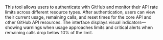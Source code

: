 This tool allows users to authenticate with GitHub and monitor their API rate limits across different resource types. After authentication, users can view their current usage, remaining calls, and reset times for the core API and other GitHub API resources. The interface displays visual indicators—showing warnings when usage approaches limits and critical alerts when remaining calls drop below 10% of the limit.

<!-- Generated from commit: c123393cb5d7a958cd5ee0afc190cea7f3132f2e -->